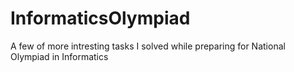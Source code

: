 # InformaticsOlympiad
A few of more intresting tasks I solved while preparing for National Olympiad in Informatics
